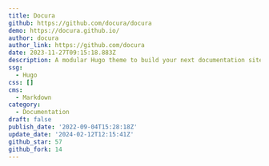 ```yaml
---
title: Docura
github: https://github.com/docura/docura
demo: https://docura.github.io/
author: docura
author_link: https://github.com/docura
date: 2023-11-27T09:15:18.883Z
description: A modular Hugo theme to build your next documentation site
ssg:
  - Hugo
css: []
cms:
  - Markdown
category:
  - Documentation
draft: false
publish_date: '2022-09-04T15:28:18Z'
update_date: '2024-02-12T12:15:41Z'
github_star: 57
github_fork: 14
---
```

